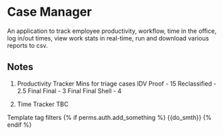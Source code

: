 # Case Manager

An application to track employee productivity, workflow, time in the office, log in/out times, view work stats in real-time, run and download various reports to csv.

## Notes

1. Productivity Tracker
Mins for triage cases
IDV Proof - 15
Reclassified - 2.5
Final Final - 3
Final Final Shell - 4

2. Time Tracker
TBC

Template tag filters
{% if perms.auth.add_something %}
 {{do_smth}}
{% endif %}
